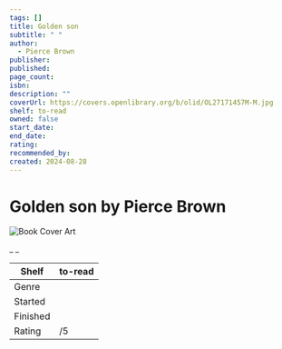 ```yaml
---
tags: []
title: Golden son
subtitle: " "
author:
  - Pierce Brown
publisher: 
published: 
page_count: 
isbn: 
description: ""
coverUrl: https://covers.openlibrary.org/b/olid/OL27171457M-M.jpg
shelf: to-read
owned: false
start_date: 
end_date: 
rating: 
recommended_by: 
created: 2024-08-28
---
```


# Golden son by Pierce Brown

![Book Cover Art](https://covers.openlibrary.org/b/olid/OL27171457M-M.jpg)

_ _

| Shelf | to-read |
| --- | --- |
| Genre |  |
| Started |  |
| Finished |  |
| Rating | /5 |

